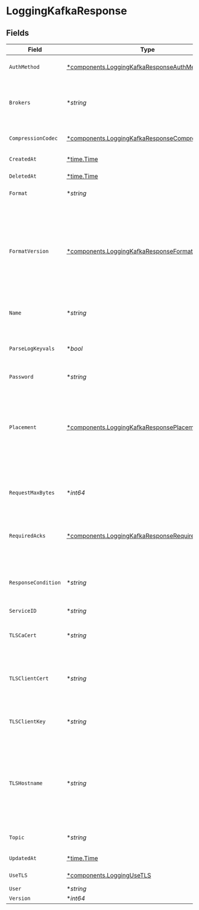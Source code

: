 # LoggingKafkaResponse


## Fields

| Field                                                                                                                                                                                                                      | Type                                                                                                                                                                                                                       | Required                                                                                                                                                                                                                   | Description                                                                                                                                                                                                                | Example                                                                                                                                                                                                                    |
| -------------------------------------------------------------------------------------------------------------------------------------------------------------------------------------------------------------------------- | -------------------------------------------------------------------------------------------------------------------------------------------------------------------------------------------------------------------------- | -------------------------------------------------------------------------------------------------------------------------------------------------------------------------------------------------------------------------- | -------------------------------------------------------------------------------------------------------------------------------------------------------------------------------------------------------------------------- | -------------------------------------------------------------------------------------------------------------------------------------------------------------------------------------------------------------------------- |
| `AuthMethod`                                                                                                                                                                                                               | [*components.LoggingKafkaResponseAuthMethod](../../models/components/loggingkafkaresponseauthmethod.md)                                                                                                                    | :heavy_minus_sign:                                                                                                                                                                                                         | SASL authentication method.                                                                                                                                                                                                |                                                                                                                                                                                                                            |
| `Brokers`                                                                                                                                                                                                                  | **string*                                                                                                                                                                                                                  | :heavy_minus_sign:                                                                                                                                                                                                         | A comma-separated list of IP addresses or hostnames of Kafka brokers. Required.                                                                                                                                            |                                                                                                                                                                                                                            |
| `CompressionCodec`                                                                                                                                                                                                         | [*components.LoggingKafkaResponseCompressionCodec](../../models/components/loggingkafkaresponsecompressioncodec.md)                                                                                                        | :heavy_minus_sign:                                                                                                                                                                                                         | The codec used for compression of your logs.                                                                                                                                                                               |                                                                                                                                                                                                                            |
| `CreatedAt`                                                                                                                                                                                                                | [*time.Time](https://pkg.go.dev/time#Time)                                                                                                                                                                                 | :heavy_minus_sign:                                                                                                                                                                                                         | Date and time in ISO 8601 format.                                                                                                                                                                                          | 2020-04-09T18:14:30Z                                                                                                                                                                                                       |
| `DeletedAt`                                                                                                                                                                                                                | [*time.Time](https://pkg.go.dev/time#Time)                                                                                                                                                                                 | :heavy_minus_sign:                                                                                                                                                                                                         | Date and time in ISO 8601 format.                                                                                                                                                                                          | 2020-04-09T18:14:30Z                                                                                                                                                                                                       |
| `Format`                                                                                                                                                                                                                   | **string*                                                                                                                                                                                                                  | :heavy_minus_sign:                                                                                                                                                                                                         | A Fastly [log format string](https://docs.fastly.com/en/guides/custom-log-formats).                                                                                                                                        | %h %l %u %t "%r" %&gt;s %b                                                                                                                                                                                                 |
| `FormatVersion`                                                                                                                                                                                                            | [*components.LoggingKafkaResponseFormatVersion](../../models/components/loggingkafkaresponseformatversion.md)                                                                                                              | :heavy_minus_sign:                                                                                                                                                                                                         | The version of the custom logging format used for the configured endpoint. The logging call gets placed by default in `vcl_log` if `format_version` is set to `2` and in `vcl_deliver` if `format_version` is set to `1`.<br/> | 2                                                                                                                                                                                                                          |
| `Name`                                                                                                                                                                                                                     | **string*                                                                                                                                                                                                                  | :heavy_minus_sign:                                                                                                                                                                                                         | The name for the real-time logging configuration.                                                                                                                                                                          | test-log-endpoint                                                                                                                                                                                                          |
| `ParseLogKeyvals`                                                                                                                                                                                                          | **bool*                                                                                                                                                                                                                    | :heavy_minus_sign:                                                                                                                                                                                                         | Enables parsing of key=value tuples from the beginning of a logline, turning them into [record headers](https://cwiki.apache.org/confluence/display/KAFKA/KIP-82+-+Add+Record+Headers).                                    |                                                                                                                                                                                                                            |
| `Password`                                                                                                                                                                                                                 | **string*                                                                                                                                                                                                                  | :heavy_minus_sign:                                                                                                                                                                                                         | SASL password.                                                                                                                                                                                                             |                                                                                                                                                                                                                            |
| `Placement`                                                                                                                                                                                                                | [*components.LoggingKafkaResponsePlacement](../../models/components/loggingkafkaresponseplacement.md)                                                                                                                      | :heavy_minus_sign:                                                                                                                                                                                                         | Where in the generated VCL the logging call should be placed. If not set, endpoints with `format_version` of 2 are placed in `vcl_log` and those with `format_version` of 1 are placed in `vcl_deliver`.<br/>              | null                                                                                                                                                                                                                       |
| `RequestMaxBytes`                                                                                                                                                                                                          | **int64*                                                                                                                                                                                                                   | :heavy_minus_sign:                                                                                                                                                                                                         | The maximum number of bytes sent in one request. Defaults `0` (no limit).                                                                                                                                                  |                                                                                                                                                                                                                            |
| `RequiredAcks`                                                                                                                                                                                                             | [*components.LoggingKafkaResponseRequiredAcks](../../models/components/loggingkafkaresponserequiredacks.md)                                                                                                                | :heavy_minus_sign:                                                                                                                                                                                                         | The number of acknowledgements a leader must receive before a write is considered successful.                                                                                                                              |                                                                                                                                                                                                                            |
| `ResponseCondition`                                                                                                                                                                                                        | **string*                                                                                                                                                                                                                  | :heavy_minus_sign:                                                                                                                                                                                                         | The name of an existing condition in the configured endpoint, or leave blank to always execute.                                                                                                                            | null                                                                                                                                                                                                                       |
| `ServiceID`                                                                                                                                                                                                                | **string*                                                                                                                                                                                                                  | :heavy_minus_sign:                                                                                                                                                                                                         | N/A                                                                                                                                                                                                                        | SU1Z0isxPaozGVKXdv0eY                                                                                                                                                                                                      |
| `TLSCaCert`                                                                                                                                                                                                                | **string*                                                                                                                                                                                                                  | :heavy_minus_sign:                                                                                                                                                                                                         | A secure certificate to authenticate a server with. Must be in PEM format.                                                                                                                                                 |                                                                                                                                                                                                                            |
| `TLSClientCert`                                                                                                                                                                                                            | **string*                                                                                                                                                                                                                  | :heavy_minus_sign:                                                                                                                                                                                                         | The client certificate used to make authenticated requests. Must be in PEM format.                                                                                                                                         |                                                                                                                                                                                                                            |
| `TLSClientKey`                                                                                                                                                                                                             | **string*                                                                                                                                                                                                                  | :heavy_minus_sign:                                                                                                                                                                                                         | The client private key used to make authenticated requests. Must be in PEM format.                                                                                                                                         |                                                                                                                                                                                                                            |
| `TLSHostname`                                                                                                                                                                                                              | **string*                                                                                                                                                                                                                  | :heavy_minus_sign:                                                                                                                                                                                                         | The hostname to verify the server's certificate. This should be one of the Subject Alternative Name (SAN) fields for the certificate. Common Names (CN) are not supported.                                                 |                                                                                                                                                                                                                            |
| `Topic`                                                                                                                                                                                                                    | **string*                                                                                                                                                                                                                  | :heavy_minus_sign:                                                                                                                                                                                                         | The Kafka topic to send logs to. Required.                                                                                                                                                                                 |                                                                                                                                                                                                                            |
| `UpdatedAt`                                                                                                                                                                                                                | [*time.Time](https://pkg.go.dev/time#Time)                                                                                                                                                                                 | :heavy_minus_sign:                                                                                                                                                                                                         | Date and time in ISO 8601 format.                                                                                                                                                                                          | 2020-04-09T18:14:30Z                                                                                                                                                                                                       |
| `UseTLS`                                                                                                                                                                                                                   | [*components.LoggingUseTLS](../../models/components/loggingusetls.md)                                                                                                                                                      | :heavy_minus_sign:                                                                                                                                                                                                         | Whether to use TLS.                                                                                                                                                                                                        |                                                                                                                                                                                                                            |
| `User`                                                                                                                                                                                                                     | **string*                                                                                                                                                                                                                  | :heavy_minus_sign:                                                                                                                                                                                                         | SASL user.                                                                                                                                                                                                                 |                                                                                                                                                                                                                            |
| `Version`                                                                                                                                                                                                                  | **int64*                                                                                                                                                                                                                   | :heavy_minus_sign:                                                                                                                                                                                                         | N/A                                                                                                                                                                                                                        | 1                                                                                                                                                                                                                          |
